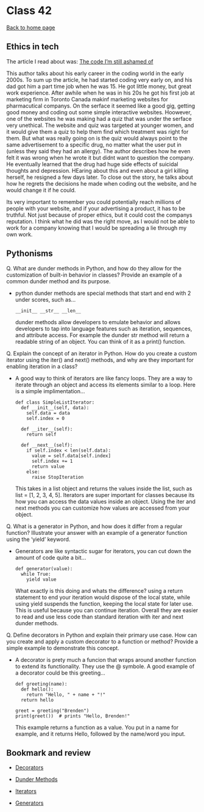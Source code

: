 # Class 42

[Back to home page](../README.md)

## Ethics in tech

The article I read about was: [The code I’m still ashamed of](https://medium.freecodecamp.org/the-code-im-still-ashamed-of-e4c021dff55e)

This author talks about his early career in the coding world in the early 2000s. To sum up the article, he had started coding very early on, and his dad got him a part time job when he was 15. He got little money, but great work experience. After awhile when he was in his 20s he got his first job at marketing firm in Toronto Canada makinf marketing websites for pharmacutical companys. On the serface it seemed like a good gig, getting good money and coding out some simple interactive websites. Hoowever, one of the websites he was making had a quiz that was under the serface very unethical. The website and quiz was targeted at younger women, and it would give them a quiz to help them find which treatment was right for them. But what was really going on is the quiz would always point to the same advertisement to a specific drug, no matter what the user put in (unless they said they had an allergy). The author describes how he even felt it was wrong when he wrote it but didnt want to question the company. He eventually learned that the drug had huge side effects of suicidal thoughts and depression. HEaring about this and even about a girl killing herself, he resigned a few days later. To close out the story, he talks about how he regrets the decisions he made when coding out the website, and he would change it if he could.

Its very important to remember you could potentially reach millions of people with your website, and if your advertising a product, it has to be truthful. Not just because of proper ethics, but it could cost the companys reputation. I think what he did was the right move, as I would not be able to work for a company knowing that I would be spreading a lie through my own work.

## Pythonisms

Q. What are dunder methods in Python, and how do they allow for the customization of built-in behavior in classes? Provide an example of a common dunder method and its purpose.

- python dunder methods are special methods that start and end with 2 under scores, such as...

      __init__ __str__ __len__

  dunder methods allow developers to emulate behavior and allows developers to tap into language features such as iteration, sequences, and attribute access. For example the dunder str method will return a readable string of an object. You can think of it as a print() function.

Q. Explain the concept of an iterator in Python. How do you create a custom iterator using the iter() and next() methods, and why are they important for enabling iteration in a class?

- A good way to think of iterators are like fancy loops. They are a way to iterate through an object and access its elements similar to a loop. Here is a simple implimentation...

      def class SimpleListIterator:
        def __init__(self, data):
          self.data = data
          self.index = 0

        def __iter__(self):
          return self

        def __next__(self):
          if self.index < len(self.data):
            value = self.data[self.index]
            self.index += 1
            return value
          else:
            raise StopIteration

  This takes in a list object and returns the values inside the list, such as list = [1, 2, 3, 4, 5]. Iterators are super important for classes because its how you can access the data values inside an object. Using the iter and next methods you can customize how values are accessed from your object.

Q. What is a generator in Python, and how does it differ from a regular function? Illustrate your answer with an example of a generator function using the ‘yield’ keyword.

- Generators are like syntactic sugar for iterators, you can cut down the amount of code quite a bit...

      def generator(value):
        while True:
          yield value

  What exactly is this doing and whats the difference? using a return statement to end your iteration would dispose of the local state, while using yield suspends the function, keeping the local state for later use. This is useful because you can continue iteration. Overall they are easier to read and use less code than standard iteration with iter and next dunder methods.

Q. Define decorators in Python and explain their primary use case. How can you create and apply a custom decorator to a function or method? Provide a simple example to demonstrate this concept.

- A decorator is prety much a funcion that wraps around another function to extend its functionality. They use the @ symbole. A good example of a decorator could be this greeting...

      def greeting(name):
        def hello():
          return "Hello, " + name + "!"
        return hello

      greet = greeting("Brenden")
      print(greet())  # prints "Hello, Brenden!"

  This example returns a function as a value. You put in a name for example, and it returns Hello, followed by the name/word you input.

## Bookmark and review

- [Decorators](https://realpython.com/primer-on-python-decorators/)

- [Dunder Methods](https://dbader.org/blog/python-dunder-methods)

- [Iterators](https://dbader.org/blog/python-iterators)

- [Generators](https://dbader.org/blog/python-generators)
